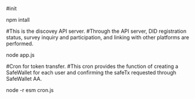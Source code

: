 #init


npm intall


#This is the discovey API server.
#Through the API server, DID registration status, survey inquiry and participation, and linking with other platforms are performed.


node app.js

#Cron for token transfer.
#This cron provides the function of creating a SafeWallet for each user and confirming the safeTx requested through SafeWallet AA.


node -r esm cron.js 
